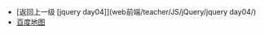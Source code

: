 - [返回上一级 [jquery day04]](web前端/teacher/JS/jQuery/jquery day04/)
- [百度地图](web前端/teacher/JS/jQuery/jquery%20day04/百度地图/)
